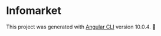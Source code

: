 # Infomarket

This project was generated with [Angular CLI](https://github.com/angular/angular-cli) version 10.0.4. :rocket:

